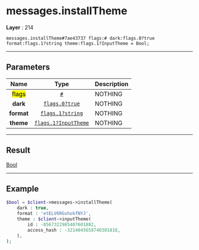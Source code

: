 # messages.installTheme

**Layer** : 214

```tl
messages.installTheme#7ae43737 flags:# dark:flags.0?true format:flags.1?string theme:flags.1?InputTheme = Bool;
```

---

## Parameters

| Name | Type | Description |
| :---: | :---: | :--- |
| <mark>flags</mark> | [`#`](type/#) | NOTHING |
| **dark** | [`flags.0?true`](type/true) | NOTHING |
| **format** | [`flags.1?string`](type/string) | NOTHING |
| **theme** | [`flags.1?InputTheme`](type/InputTheme) | NOTHING |

---

## Result

[Bool](type/Bool)

---

## Example

```php
$bool = $client->messages->installTheme(
	dark : true,
	format : 'etELV6RGxhokfNYJ',
	theme : $client->inputTheme(
		id : -8567322985407601882,
		access_hash : -3214045658740301818,
	),
);
```